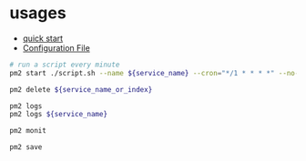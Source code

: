 # usages

- [quick start](https://pm2.keymetrics.io/docs/usage/quick-start/)
- [Configuration File](https://pm2.keymetrics.io/docs/usage/application-declaration/)


```sh
# run a script every minute
pm2 start ./script.sh --name ${service_name} --cron="*/1 * * * *" --no-autorestart

pm2 delete ${service_name_or_index}

pm2 logs
pm2 logs ${service_name}

pm2 monit

pm2 save
```
